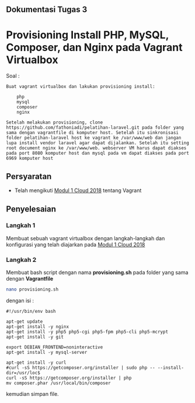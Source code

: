## Dokumentasi Tugas 3
# Provisioning Install PHP, MySQL, Composer, dan Nginx pada Vagrant Virtualbox 

Soal :
```
Buat vagrant virtualbox dan lakukan provisioning install:

    php 
    mysql
    composer
    nginx

Setelah melakukan provisioning, clone https://github.com/fathoniadi/pelatihan-laravel.git pada folder yang sama dengan vagrantfile di komputer host. Setelah itu sinkronisasi folder pelatihan-laravel host ke vagrant ke /var/www/web dan jangan lupa install vendor laravel agar dapat dijalankan. Setelah itu setting root document nginx ke /var/www/web. webserver VM harus dapat diakses pada port 8080 komputer host dan mysql pada vm dapat diakses pada port 6969 komputer host
```
## Persyaratan
* Telah mengikuti [Modul 1 Cloud 2018](https://github.com/fathoniadi/cloud-2018/tree/master/vagrant "Modul 1 Cloud 2018") tentang Vagrant

## Penyelesaian
### **Langkah 1**
Membuat sebuah vagrant virtualbox dengan langkah-langkah dan konfigurasi yang telah diajarkan pada [Modul 1 Cloud 2018](https://github.com/fathoniadi/cloud-2018/tree/master/vagrant "Modul 1 Cloud 2018")

### **Langkah 2**
Membuat bash script dengan nama **provisioning.sh** pada folder yang sama dengan **Vagrantfile**
```bash
nano provisioning.sh
```
dengan isi :
```
#!/usr/bin/env bash

apt-get update
apt-get install -y nginx
apt-get install -y php5 php5-cgi php5-fpm php5-cli php5-mcrypt
apt-get install -y git

export DEBIAN_FRONTEND=noninteractive
apt-get install -y mysql-server

apt-get install -y curl
#curl -sS https://getcomposer.org/installer | sudo php -- --install-dir=/usr/loc$
curl -sS https://getcomposer.org/installer | php
mv composer.phar /usr/local/bin/composer

```
kemudian simpan file.
